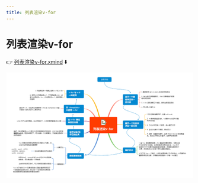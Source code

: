 ```yaml
---
title: 列表渲染v-for
---
```

# 列表渲染v-for

👉 [列表渲染v-for.xmind](/思维导图/列表渲染v-for.xmind) ⬇️

![](/思维导图/列表渲染v-for.png)